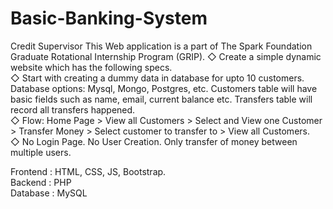 # Basic-Banking-System
Credit Supervisor 
This Web application is a part of The Spark Foundation Graduate Rotational Internship Program (GRIP). 
◇ Create a simple dynamic website which has the following specs.  
◇ Start with creating a dummy data in database for upto 10 customers. Database options: Mysql, Mongo, Postgres, etc. Customers table will have basic fields such as name, email, current balance etc. Transfers table will record all transfers happened.     
◇ Flow: Home Page > View all Customers > Select and View one Customer > Transfer Money > Select customer to transfer to > View all Customers.   
◇ No Login Page. No User Creation. Only transfer of money between multiple users. 

Frontend : HTML, CSS, JS, Bootstrap.  
Backend : PHP   
Database : MySQL
